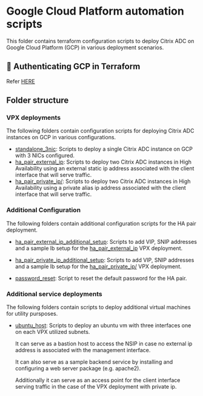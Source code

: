 # Google Cloud Platform automation scripts

This folder contains terraform configuration scripts to
deploy Citrix ADC on Google Cloud Platform (GCP) in various
deployment scenarios.

## 🔐 Authenticating GCP in Terraform

Refer [HERE](https://registry.terraform.io/providers/hashicorp/google/latest/docs/guides/provider_reference#authentication)


## Folder structure

### VPX deployments

The following folders contain configuration scripts for deploying Citrix ADC instances on GCP in
various configurations.

* [standalone_3nic](./standalone_3nic): Scripts to deploy a single Citrix ADC instance on GCP with 3 NICs configured.
* [ha_pair_external_ip](./ha_pair_external_ip): Scripts to deploy two Citrix ADC instances in High Availability using an external static ip address associated with the client interface that will serve traffic.
* [ha_pair_private_ip/](./ha_pair_private_ip): Scripts to deploy two Citrix ADC instances in High Availability using a private alias ip address associated with the client interface that will serve traffic.

### Additional Configuration

The following folders contain additional configuration scripts for the HA pair deployment.

* [ha_pair_external_ip_additional_setup](./ha_pair_external_ip_additional_setup): Scripts to add VIP, SNIP addresses and a sample lb setup for the [ha_pair_external_ip](./ha_pair_external_ip) VPX deployment.

* [ha_pair_private_ip_additional_setup](./ha_pair_private_ip_additional_setup): Scripts to add VIP, SNIP addresses and a sample lb setup for the [ha_pair_private_ip/](./ha_pair_private_ip) VPX deployment.

* [password_reset](./password_reset): Script to reset the default password for the HA pair.


### Additional service deployments

The following folders contain scripts to deploy additional virtual machines for utility pursposes.

* [ubuntu_host](./ubuntu_host): Scripts to deploy an ubuntu vm with three interfaces one on each VPX utilized subnets.

    It can serve as a bastion host to access the NSIP in case no external ip address is associated with the management interface.

    It can also serve as a sample backend service by installing and configuring a web server package (e.g. apache2).

    Additionally it can serve as an access point for the client interface serving traffic in the case of the VPX deployment with
    private ip.
